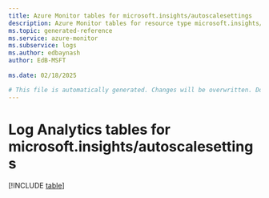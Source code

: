 ```yaml
---
title: Azure Monitor tables for microsoft.insights/autoscalesettings
description: Azure Monitor tables for resource type microsoft.insights/autoscalesettings
ms.topic: generated-reference
ms.service: azure-monitor
ms.subservice: logs
ms.author: edbaynash
author: EdB-MSFT
   
ms.date: 02/18/2025

# This file is automatically generated. Changes will be overwritten. Do not change this file directly.
---
```


# Log Analytics tables for microsoft.insights/autoscalesettings  

[!INCLUDE [table](~/reusable-content/ce-skilling/azure/includes/azure-monitor/reference/tables/microsoft-insights_autoscalesettings-include.md)]

